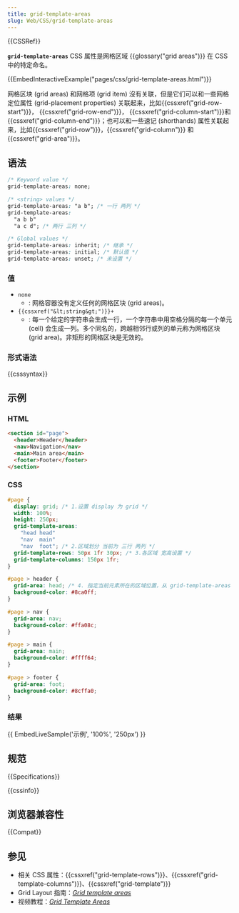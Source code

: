 ```yaml
---
title: grid-template-areas
slug: Web/CSS/grid-template-areas
---
```


{{CSSRef}}

**`grid-template-areas`** CSS 属性是网格区域 {{glossary("grid areas")}} 在 CSS 中的特定命名。

{{EmbedInteractiveExample("pages/css/grid-template-areas.html")}}

网格区块 (grid areas) 和网格项 (grid item) 沒有关联，但是它们可以和一些网格定位属性 (grid-placement properties) 关联起来，比如{{cssxref("grid-row-start")}}， {{cssxref("grid-row-end")}}， {{cssxref("grid-column-start")}}和{{cssxref("grid-column-end")}}；也可以和一些速记 (shorthands) 属性关联起来，比如{{cssxref("grid-row")}}，{{cssxref("grid-column")}} 和 {{cssxref("grid-area")}}。

## 语法

```css
/* Keyword value */
grid-template-areas: none;

/* <string> values */
grid-template-areas: "a b"; /* 一行 两列 */
grid-template-areas:
  "a b b"
  "a c d"; /* 两行 三列 */

/* Global values */
grid-template-areas: inherit; /* 继承 */
grid-template-areas: initial; /* 默认值 */
grid-template-areas: unset; /* 未设置 */
```

### 值

- `none`
  - : 网格容器没有定义任何的网格区块 (grid areas)。
- `{{cssxref("&lt;string&gt;")}}+`
  - : 每一个给定的字符串会生成一行，一个字符串中用空格分隔的每一个单元 (cell) 会生成一列。多个同名的，跨越相邻行或列的单元称为网格区块 (grid area)。非矩形的网格区块是无效的。

### 形式语法

{{csssyntax}}

## 示例

### HTML

```html
<section id="page">
  <header>Header</header>
  <nav>Navigation</nav>
  <main>Main area</main>
  <footer>Footer</footer>
</section>
```

### CSS

```css
#page {
  display: grid; /* 1.设置 display 为 grid */
  width: 100%;
  height: 250px;
  grid-template-areas:
    "head head"
    "nav  main"
    "nav  foot"; /* 2.区域划分 当前为 三行 两列 */
  grid-template-rows: 50px 1fr 30px; /* 3.各区域 宽高设置 */
  grid-template-columns: 150px 1fr;
}

#page > header {
  grid-area: head; /* 4. 指定当前元素所在的区域位置，从 grid-template-areas 选取值 */
  background-color: #8ca0ff;
}

#page > nav {
  grid-area: nav;
  background-color: #ffa08c;
}

#page > main {
  grid-area: main;
  background-color: #ffff64;
}

#page > footer {
  grid-area: foot;
  background-color: #8cffa0;
}
```

### 结果

{{ EmbedLiveSample('示例', '100%', '250px') }}

## 规范

{{Specifications}}

{{cssinfo}}

## 浏览器兼容性

{{Compat}}

## 参见

- 相关 CSS 属性：{{cssxref("grid-template-rows")}}、{{cssxref("grid-template-columns")}}、{{cssxref("grid-template")}}
- Grid Layout 指南：_[Grid template areas](/zh-CN/docs/Web/CSS/CSS_grid_layout/Grid_template_areas)_
- 视频教程：_[Grid Template Areas](http://gridbyexample.com/video/grid-template-areas/)_
